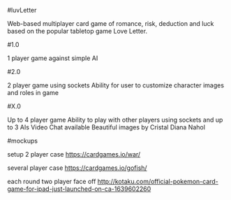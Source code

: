 #luvLetter

Web-based multiplayer card game of romance, risk, deduction and luck based on the popular tabletop game Love Letter.

#1.0

1 player game against simple AI

#2.0

2 player game using sockets
Ability for user to customize character images and roles in game


#X.0

Up to 4 player game
Ability to play with other players using sockets and up to 3 AIs
Video Chat available
Beautiful images by Cristal Diana Nahol


#mockups

setup
2 player case
https://cardgames.io/war/

several player case
https://cardgames.io/gofish/

each round two player face off
http://kotaku.com/official-pokemon-card-game-for-ipad-just-launched-on-ca-1639602260
